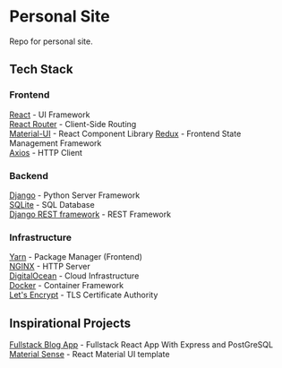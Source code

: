 # Personal Site

Repo for personal site.

## Tech Stack

### Frontend
[React](https://reactjs.org/) - UI Framework\
[React Router](https://reacttraining.com/react-router/) - Client-Side Routing\
[Material-UI](https://material-ui.com/) - React Component Library
[Redux](https://redux.js.org/) - Frontend State Management Framework\
[Axios](https://github.com/axios/axios) - HTTP Client

### Backend
[Django](https://www.djangoproject.com/) - Python Server Framework\
[SQLite](https://www.sqlite.org/index.html) - SQL Database\
[Django REST framework](https://www.django-rest-framework.org/) - REST Framework

### Infrastructure
[Yarn](https://yarnpkg.com/) - Package Manager (Frontend)\
[NGINX](https://www.nginx.com/) - HTTP Server\
[DigitalOcean](https://www.digitalocean.com/) - Cloud Infrastructure\
[Docker](https://www.docker.com/) - Container Framework\
[Let's Encrypt](https://letsencrypt.org/) - TLS Certificate Authority

## Inspirational Projects
[Fullstack Blog App](https://www.freecodecamp.org/news/fullstack-react-blog-app-with-express-and-psql/) - Fullstack React App With Express and PostGreSQL\
[Material Sense](https://github.com/alexanmtz/material-sense) - React Material UI template
